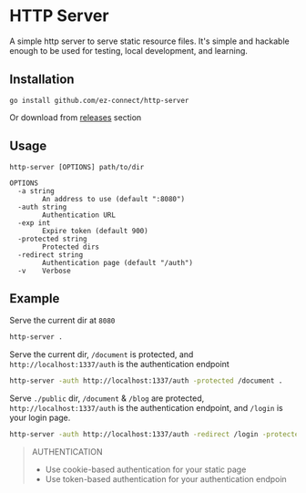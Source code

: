 # HTTP Server

A simple http server to serve static resource files. It's simple and hackable enough to be used for testing, local development, and learning.

## Installation

```
go install github.com/ez-connect/http-server
```

Or download from [releases](https://github.com/ez-connect/http-server/releases) section

## Usage

```
http-server [OPTIONS] path/to/dir

OPTIONS
  -a string
        An address to use (default ":8080")
  -auth string
        Authentication URL
  -exp int
        Expire token (default 900)
  -protected string
        Protected dirs
  -redirect string
        Authentication page (default "/auth")
  -v    Verbose
```

## Example

Serve the current dir at `8080`

```bash
http-server .
```

Serve the current dir, `/document` is protected, and `http://localhost:1337/auth` is the authentication endpoint

```bash
http-server -auth http://localhost:1337/auth -protected /document .
```

Serve `./public` dir, `/document` & `/blog` are protected, `http://localhost:1337/auth` is the authentication endpoint, and `/login` is your login page.

```bash
http-server -auth http://localhost:1337/auth -redirect /login -protected /document /blog ./public
```

> AUTHENTICATION
> - Use cookie-based authentication for your static page
> - Use token-based authentication for your authentication endpoin
